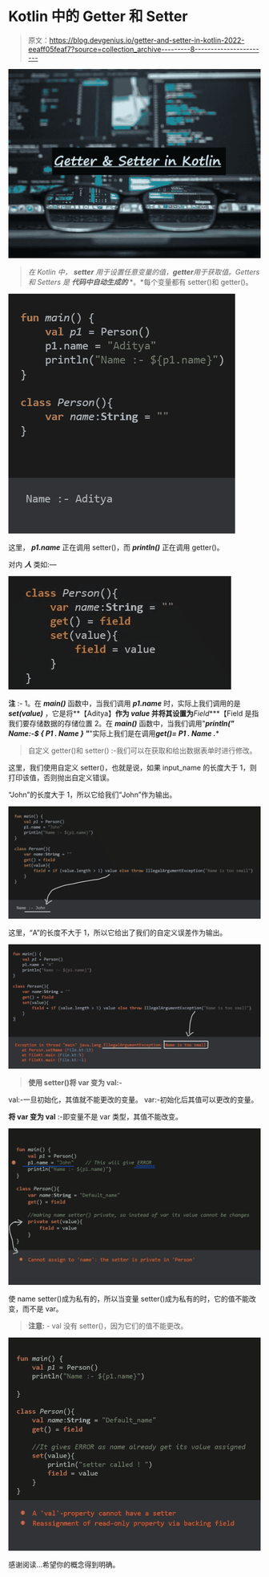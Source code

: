 # Kotlin 中的 Getter 和 Setter

> 原文：<https://blog.devgenius.io/getter-and-setter-in-kotlin-2022-eeaff05feaf7?source=collection_archive---------8----------------------->

![](img/a2896f4737cb43fc92fd6b93ec7ec445.png)

> *在 Kotlin 中，* ***setter*** *用于设置任意变量的值，****getter****用于获取值。Getters 和 Setters 是* ***代码中自动生成的*** *。*每个变量都有 setter()和 getter()。

![](img/6b258ff70cef89159e367f3b5287ce88.png)

这里， ***p1.name*** 正在调用 setter()，而 ***println()*** 正在调用 getter()。

对内 ***人*** 类如:—

![](img/68265936996cc8e81a469a19b84229c7.png)

**注** :-
1。在 ***main()*** 函数中，当我们调用 ***p1.name*** 时，实际上我们调用的是 ***set(value)*** ，它是将**【Aditya】**作为 ***value*** 并将其设置为***Field****【Field 是指我们要存储数据的存储位置
2。在 ***main()*** 函数中，当我们调用"***println(" Name:-$ { P1 . Name } "***"实际上我们是在调用***get()= P1 . Name .****

> 自定义 getter()和 setter() :-我们可以在获取和给出数据表单时进行修改。

这里，我们使用自定义 setter()，也就是说，如果 input_name 的长度大于 1，则打印该值，否则抛出自定义错误。

“John”的长度大于 1，所以它给我们“John”作为输出。

![](img/6c9a14442b90094497be0d56a9b5b145.png)

这里，“A”的长度不大于 1，所以它给出了我们的自定义误差作为输出。

![](img/784736dc5452389adddaf6749218745a.png)

> **使用 setter()将 var 变为 val:-**

val:-一旦初始化，其值就不能更改的变量。
var:-初始化后其值可以更改的变量。

**将 var 变为 val** :-即变量不是 var 类型，其值不能改变。

![](img/ebc9c4db8dde83cd66f5ff534b737c4c.png)

使 name setter()成为私有的，所以当变量 setter()成为私有的时，它的值不能改变，而不是 var。

> **注意:** - val 没有 setter()，因为它们的值不能更改。

![](img/127aef1f040d49cad749d991f161c1dd.png)

感谢阅读…希望你的概念得到明确。